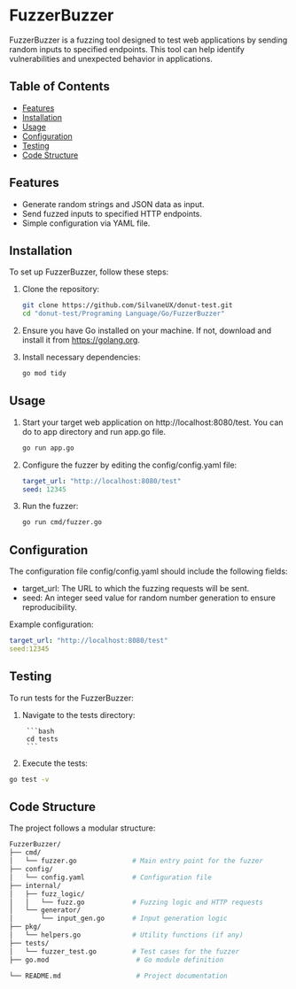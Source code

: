 # FuzzerBuzzer

FuzzerBuzzer is a fuzzing tool designed to test web applications by sending random inputs to specified endpoints. This tool can help identify vulnerabilities and unexpected behavior in applications.

## Table of Contents

- [Features](#features)
- [Installation](#installation)
- [Usage](#usage)
- [Configuration](#configuration)
- [Testing](#testing)
- [Code Structure](#code-structure)

## Features

- Generate random strings and JSON data as input.
- Send fuzzed inputs to specified HTTP endpoints.
- Simple configuration via YAML file.

## Installation

To set up FuzzerBuzzer, follow these steps:

1. Clone the repository:
   ```bash
   git clone https://github.com/SilvaneUX/donut-test.git
   cd "donut-test/Programing Language/Go/FuzzerBuzzer"
2. Ensure you have Go installed on your machine. If not, download and install it from https://golang.org.

3. Install necessary dependencies:

    ```bash
    go mod tidy
    ```
## Usage
1. Start your target web application on http://localhost:8080/test. You can do to app directory and run app.go file.
    
    ```bash
    go run app.go
    ```

2. Configure the fuzzer by editing the config/config.yaml file:
    
    ```yaml
    target_url: "http://localhost:8080/test"
    seed: 12345
    ```
3. Run the fuzzer:

    ```bash
    go run cmd/fuzzer.go
    ```
## Configuration
The configuration file config/config.yaml should include the following fields:

 - target_url: The URL to which the fuzzing requests will be sent.
 - seed: An integer seed value for random number generation to ensure reproducibility.

Example configuration:
    
```yaml
target_url: "http://localhost:8080/test"
seed:12345
```

## Testing
To run tests for the FuzzerBuzzer:

1. Navigate to the tests directory:
    
        ```bash
        cd tests
        ```
2. Execute the tests:

```bash
go test -v
```
## Code Structure
The project follows a modular structure:

```bash
FuzzerBuzzer/
├── cmd/
│   └── fuzzer.go              # Main entry point for the fuzzer
├── config/
│   └── config.yaml            # Configuration file
├── internal/
│   ├── fuzz_logic/
│   │   └── fuzz.go            # Fuzzing logic and HTTP requests
│   └── generator/
│       └── input_gen.go       # Input generation logic
├── pkg/
│   └── helpers.go             # Utility functions (if any)
├── tests/
│   └── fuzzer_test.go         # Test cases for the fuzzer
├── go.mod                      # Go module definition

└── README.md                   # Project documentation
